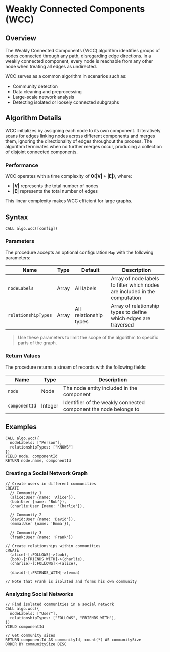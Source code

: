 # Weakly Connected Components (WCC)

## Overview

The Weakly Connected Components (WCC) algorithm identifies groups of nodes connected through any path, disregarding edge directions. In a weakly connected component, every node is reachable from any other node when treating all edges as undirected.

WCC serves as a common algorithm in scenarios such as:
- Community detection
- Data cleaning and preprocessing
- Large-scale network analysis
- Detecting isolated or loosely connected subgraphs

## Algorithm Details

WCC initializes by assigning each node to its own component. It iteratively scans for edges linking nodes across different components and merges them, ignoring the directionality of edges throughout the process. The algorithm terminates when no further merges occur, producing a collection of disjoint connected components.

### Performance

WCC operates with a time complexity of **O(|V| + |E|)**, where:
- **|V|** represents the total number of nodes
- **|E|** represents the total number of edges

This linear complexity makes WCC efficient for large graphs.

## Syntax

```cypher
CALL algo.wcc([config])
```

### Parameters

The procedure accepts an optional configuration `Map` with the following parameters:

| Name                | Type  | Default                | Description                                                                      |
|---------------------|-------|------------------------|----------------------------------------------------------------------------------|
| `nodeLabels`        | Array | All labels             | Array of node labels to filter which nodes are included in the computation        |
| `relationshipTypes` | Array | All relationship types | Array of relationship types to define which edges are traversed |

> Use these parameters to limit the scope of the algorithm to specific parts of the graph.


### Return Values
The procedure returns a stream of records with the following fields:


| Name          | Type    | Description                          |
|---------------|---------|--------------------------------------|
| `node`        | Node    | The node entity included in the component              |
| `componentId` | Integer | Identifier of the weakly connected component the node belongs to |

## Examples

```cypher
CALL algo.wcc({
  nodeLabels: ["Person"],
  relationshipTypes: ["KNOWS"]
})
YIELD node, componentId
RETURN node.name, componentId
```

### Creating a Social Network Graph

```cypher
// Create users in different communities
CREATE 
  // Community 1
  (alice:User {name: 'Alice'}),
  (bob:User {name: 'Bob'}),
  (charlie:User {name: 'Charlie'}),
  
  // Community 2
  (david:User {name: 'David'}),
  (emma:User {name: 'Emma'}),
  
  // Community 3
  (frank:User {name: 'Frank'})

// Create relationships within communities
CREATE
  (alice)-[:FOLLOWS]->(bob),
  (bob)-[:FRIENDS_WITH]->(charlie),
  (charlie)-[:FOLLOWS]->(alice),
  
  (david)-[:FRIENDS_WITH]->(emma)
  
// Note that Frank is isolated and forms his own community
```

### Analyzing Social Networks

```cypher
// Find isolated communities in a social network
CALL algo.wcc({
  nodeLabels: ["User"],
  relationshipTypes: ["FOLLOWS", "FRIENDS_WITH"],
})
YIELD componentId

// Get community sizes
RETURN componentId AS communityId, count(*) AS communitySize
ORDER BY communitySize DESC
```

